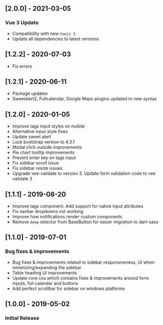 ## [2.0.0] - 2021-03-05
### Vue 3 Update
- Compatibility with new `Vuejs 3`
- Update all dependencies to latest versions

## [1.2.2] - 2020-07-03
- Fix errors

## [1.2.1] - 2020-06-11
- Package updates
- Sweetalert2, Fullcalendar, Google Maps plugins updated to new syntax

## [1.2.0] - 2020-01-05
- Improve tags input styles on mobile
- Alternative input style fixes
- Update sweet alert
- Lock bootstrap version to 4.3.1
- Modal click outside improvements
- Pie chart tooltip improvements
- Prevent enter key on tags input
- Fix sidebar scroll issue
- Fix sidebar resize issues
- Upgrade vee-validate to version 3. Update form validation code to vee validate 3

## [1.1.1] - 2019-08-20
- Improve tags component. Add support for native input attributes
- Fix navbar dropdowns not working
- Improve how notifications render custom components
- Remove `deep` selector from BaseButton for easier migration to dart-sass

## [1.1.0] - 2019-07-01
### Bug fixes & improvements
- Bug fixes & improvements related to sidebar responsiveness, UI when minimizing/expanding the sidebar
- Table heading UI improvements
- Update core css which contains fixes & improvements around form inputs, full calendar and buttons
- Add perfect scrollbar for sidebar on windows platforms

## [1.0.0] - 2019-05-02
### Initial Release

